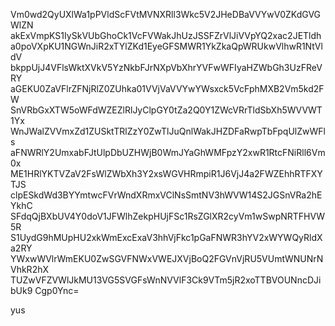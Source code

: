 Vm0wd2QyUXlWa1pPVldScFVtMVNXRll3Wkc5V2JHeDBaVVYwV0ZKdGVGWlZN
akExVmpKS1IySkVUbGhoCk1VcFVWakJhUzJSSFZrVlJiVVpYQ2xac2JETldh
a0poVXpKU1NGWnJiR2xTYlZKd1EyeGFSMWR1YkZkaQpWRUkwVlhwR1NtVldV
bkppUjJ4VFlsWktXVkV5YzNkbFJrNXpVbXhrYVFwWFIyaHZWbGh3UzFReVRY
aGEKU0ZaVFlrZFNjRlZ0ZUhka01VVjVaVVYwYWsxck5VcFphMXB2Vm5kd2FW
SnVRbGxXTW5oWFdWZEZlRlJyClpGY0tZa2Q0Y1ZWcVRrTldSbXh5WVVWT1Yx
WnJWalZVVmxZd1ZUSktTRlZzY0ZwTlJuQnlWakJHZDFaRwpTbFpqUlZwWFls
aFNWRlY2UmxabFJtUlpDbUZHWjB0WmJYaGhWMFpzY2xwR1RtcFNiRll6Vm0x
ME1HRlYKTVZaV2FsWlZWbXh3Y2xsWGVHRmpiR1J6VjJ4a2FWZEhhRTFXYTJS
clpESkdWd3BYYmtwcFVrWndXRmxVClNsSmtNV3hWVW14S2JGSnVRa2hEYkhC
SFdqQjBXbUV4Y0doV1JFWlhZekpHUjFSc1RsZGlXR2cyVm1wSwpNRTFHVW5R
S1UydG9hMUpHU2xkWmExcExaV3hhVjFkc1pGaFNWR3hYV2xWYWQyRldXa2RY
YWxwWVlrWmEKU0ZwSGVFNWxVWEJXVjBoQ2FGVnVjRU5VUmtWNUNrNVhkR2hX
TUZwVFZVWlJkMU13VG5SVGFsWnNVVlF3Ck9VTm5jR2xoTTBVOUNncDJibUk9
Cgp0Ync=

yus